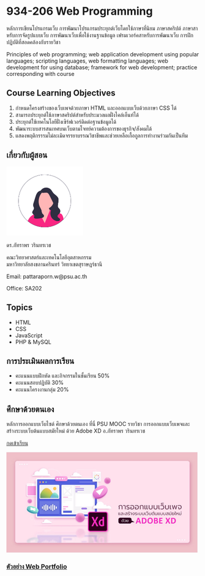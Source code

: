 # 934-206 Web Programming

<p>
      หลักการเขียนโปรแกรมเว็บ การพัฒนาโปรแกรมประยุกต์เว็บโดยใช้ภาษาที่นิยม
      ภาษาสคริปต์ ภาษาสาหรับการจัดรูปแบบเว็บ การพัฒนาเว็บเพื่อใช้งานฐานข้อมูล
      เฟรมเวอร์คสาหรับการพัฒนาเว็บ การฝึกปฏิบัติที่สอดคล้องกับรายวิชา
</p>

<p>
      Principles of web programming; web application development using popular
      languages; scripting languages, web formatting languages; web development
      for using database; framework for web development; practice corresponding
      with course
</p>

## Course Learning Objectives

<ol>
      <li>
        กำหนดโครงสร้างของเว็บเพจด้วยภาษา HTML และออกแบบเว็บด้วยภาษา CSS ได้
      </li>
      <li>สามารถประยุกต์ใช้ภาษาสคริปต์สำหรับประมวลผลฝั่งไคล์เอ็นท์ได้</li>
      <li>ประยุกต์ใช้เทคโนโลยีฝั่งเซิร์ฟเวอร์ติดต่อฐานข้อมูลได้</li>
      <li>พัฒนาระบบสารสนเทศบนเว็บตามโจทย์ความต้องการของธุรกิจ/สังคมได้</li>
      <li>
        แสดงพฤติกรรรมไม่ละเมิดจรรยาบรรณวิชาชีพและช่วยเหลือเกื้อกูลการทำงานร่วมกันเป็นทีม
      </li>
</ol>

## เกี่ยวกับผู้สอน

<img src="images/teacher.png" alt="Teacher" width="200px" />
<p>ดร.ภัทราพร วรินทรเวช</p>
<p>
      คณะวิทยาศาสตร์และเทคโนโลยีอุตสาหกรรม<br />
      มหาวิทยาลัยสงขลานครินทร์ วิทยาเขตสุราษฎร์ธานี
</p>
<p>Email: pattaraporn.w@psu.ac.th</p>
<p>Office: SA202</p>

## Topics

<ul>
      <li>HTML</li>
      <li>CSS</li>
      <li>JavaScript</li>
      <li>PHP & MySQL</li>
</ul>

## การประเมินผลการเรียน

<ul>
      <li>คะแนนแบบฝึกหัด และกิจกรรมในชั้นเรียน 50%</li>
      <li>คะแนนสอบปฏิบัติ 30%</li>
      <li>คะแนนโครงงานกลุ่ม 20%</li>
</ul>

## ศึกษาด้วยตนเอง

<p>
หลักการออกแบบเว็บไซต์ ศึกษาด้วยตนเอง ที่นี่ PSU MOOC รายวิชา
การออกแบบเว็บเพจและสร้างระบบเว็บต้นแบบสมัยใหม่ ด้วย Adobe XD อ.ภัทราพร วรินทรเวช
</p>
<!-- <a href="https://mooc.psu.ac.th/psumooc-640078/">กดเข้าเรียน</a> -->

[กดเข้าเรียน](https://mooc.psu.ac.th/psumooc-640078/)

<img src="images/psumooc.jpg" alt="PSUMOOC" width="500px"/>

<h3>  
<a href="https://2018patty.github.io/pattaraporn.github.io/">ตัวอย่าง Web Portfolio</a></h3>
